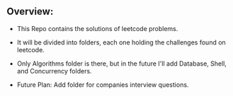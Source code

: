 ## Overview:

  * This Repo contains the solutions of leetcode problems.
  * It will be divided into folders, each one holding the challenges found on leetcode.
  * Only Algorithms folder is there, but in the future I'll add Database, Shell, and Concurrency folders.

  * Future Plan: Add folder for companies interview questions.